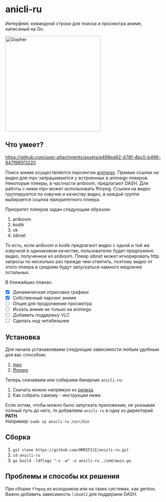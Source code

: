 # anicli-ru

Интерфейс командной строки для поиска и просмотра аниме, написаный на Go.

<img src="https://go.dev/blog/gopher/header.jpg" alt="Gopher" width="300"/>

## Что умеет?
https://github.com/user-attachments/assets/e498ea62-478f-4bc0-b496-847f985f3220

Поиск аниме осуществляется парсингом [animego](https://animego.org/).
Прямые ссылки на видео для mpv запрашиваются у встроенных в animego плееров.
Некоторые плееры, в частности aniboom, предлагают DASH.
Для работы с ними mpv может использовать ffmpeg.
Ссылки на видео группируются по озвучке и качеству видео, 
в каждой группе выбирается ссылка приоритетного плеера.

Приоритет плееров задан следующим образом:
1. aniboom
2. kodik
3. vk
4. sibnet

То есть, если aniboom и kodik предлагают видео с одной и той же озвучкой
в одинаковом качестве, пользователю будет предложено видео, полученное из aniboom.
Плеер sibnet может игнорировать http запросы по несколько раз
прежде чем ответить, поэтому видео от этого плеера в среднем будут запускаться 
намного медленее остальных.

В ближайших планах:
- [x] Динамическая отрисовка графики
- [x] Собственный парсинг аниме
- [ ] Опция для продолжения просмотра
- [ ] Искать аниме не только на animego
- [ ] Добавить поддержку VLC
- [ ] Сделать код читабельнее

## Установка
Для начала устанавливаем следующие зависимости любым удобным для вас способом:
1. [mpv](https://github.com/mpv-player/mpv)
2. [ffmpeg](https://github.com/FFmpeg/FFmpeg)

Теперь скачиваем или собираем бинарник `anicli-ru`: 
1. Скачать можно напрямую из [релиза](https://github.com/OMRIFIJI/anicli-ru/releases/tag/v2.0.0).
2. Как собрать самому - инструкции ниже.

Если хотим, чтобы можно было запускать приложение, не указывая полный путь до него,
то добавляем `anicli-ru` в одну из директорий **PATH**.\
Например: `sudo cp anicli-ru /usr/bin`

## Сборка
1. `git clone https://github.com/OMRIFIJI/anicli-ru.git`
2. `cd anicli-ru`
3. `go build -ldflags "-s -w" -o anicli-ru ./cmd/main.go`

## Проблемы и способы их решения
При сборке `ffmpeg` из исходников или на таких системах, как gentoo.
Важно добавить зависимость `libxml2` для поддержки DASH.
